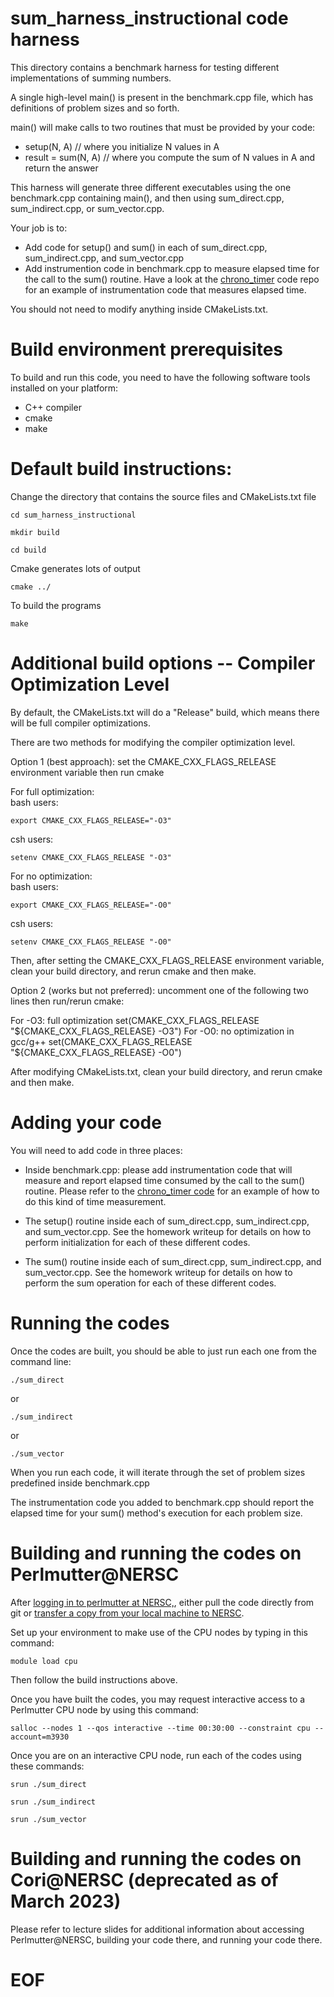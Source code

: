 
# sum_harness_instructional code harness

This directory contains a benchmark harness for testing different implementations of
summing numbers.

A single high-level main() is present in the benchmark.cpp file, which has definitions of problem sizes and so forth. 

main() will make calls to two routines that must be provided by your code:
* setup(N, A) // where you initialize N values in A
* result = sum(N, A) // where you compute the sum of N values in A and return the answer

This harness will generate three different executables using the one benchmark.cpp containing main(), and then using sum_direct.cpp, sum_indirect.cpp, or sum_vector.cpp.

Your job is to:

* Add code for setup() and sum() in each of sum_direct.cpp, sum_indirect.cpp, and sum_vector.cpp
* Add instrumention code in benchmark.cpp to measure elapsed time for the call to the sum() routine.
Have a look at the [chrono_timer](https://github.com/SFSU-Bethel-Instructional/chrono_timer) code repo for an example of instrumentation code that measures
elapsed time.

You should not need to modify anything inside CMakeLists.txt.

# Build environment prerequisites

To build and run this code, you need to have the following software tools installed on your platform:

* C++ compiler
* cmake
* make

# Default build instructions:

Change the directory that contains the source files and CMakeLists.txt file  
```
cd sum_harness_instructional
```
 
```
mkdir build
``` 

```
cd build
```

Cmake generates lots of output   
```
cmake ../
```

To build the programs 
```
make
```                 

# Additional build options -- Compiler Optimization Level

By default, the CMakeLists.txt will do a "Release" build, which means there will be full compiler optimizations.

There are two methods for modifying the compiler optimization level.

Option 1 (best approach): set the CMAKE_CXX_FLAGS_RELEASE environment variable then run cmake

For full optimization:  
 bash users:  
 ```
 export CMAKE_CXX_FLAGS_RELEASE="-O3"
```  
 csh users:  
 ```
setenv CMAKE_CXX_FLAGS_RELEASE "-O3"
```  

For no optimization:  
 bash users:  
 ```
 export CMAKE_CXX_FLAGS_RELEASE="-O0"
```  
 csh users:  
 ```
setenv CMAKE_CXX_FLAGS_RELEASE "-O0"
```  

 Then, after setting the CMAKE_CXX_FLAGS_RELEASE environment variable, clean your build directory, and rerun cmake and then make.


Option 2 (works but not preferred): uncomment one of the following two lines then run/rerun cmake:

For -O3: full optimization 
   set(CMAKE_CXX_FLAGS_RELEASE "${CMAKE_CXX_FLAGS_RELEASE} -O3")
For -O0: no optimization in gcc/g++
   set(CMAKE_CXX_FLAGS_RELEASE "${CMAKE_CXX_FLAGS_RELEASE} -O0")

After modifying CMakeLists.txt, clean your build directory, and rerun cmake and then make.


# Adding your code

You will need to add code in three places:

* Inside benchmark.cpp: please add instrumentation code that will measure and report elapsed time consumed by the call to the sum() routine. Please refer to the [chrono_timer code](https://github.com/SFSU-Bethel-Instructional/chrono_timer) for an example of how to do this kind of time measurement.

* The setup() routine inside each of sum_direct.cpp, sum_indirect.cpp, and sum_vector.cpp. See the homework writeup for details on how to perform initialization for each of these different codes.

* The sum() routine inside each of sum_direct.cpp, sum_indirect.cpp, and sum_vector.cpp. See the homework writeup for details on how to perform the sum operation for each of these different codes.

# Running the codes

Once the codes are built, you should be able to just run each one from the command line:

```
./sum_direct
```

or 

```
./sum_indirect
```

or

```
./sum_vector
```

When you run each code, it will iterate through the set of problem sizes predefined inside benchmark.cpp

The instrumentation code you added to benchmark.cpp should report the elapsed time for your sum() method's execution for each problem size.

# Building and running the codes on Perlmutter@NERSC

After [logging in to perlmutter at NERSC,](https://docs.nersc.gov/systems/perlmutter/), either pull the code directly from git or [transfer a copy from your local machine to NERSC](https://docs.nersc.gov/services/scp/).

Set up your environment to make use of the CPU nodes by typing in this command:

```
module load cpu
```

Then follow the build instructions above.

Once you have built the codes, you may request interactive access to a Perlmutter CPU node by using this command:

```
salloc --nodes 1 --qos interactive --time 00:30:00 --constraint cpu --account=m3930
```

Once you are on an interactive CPU node, run each of the codes using these commands:

```
srun ./sum_direct
```
```
srun ./sum_indirect
```
```
srun ./sum_vector
```


# Building and running the codes on Cori@NERSC (deprecated as of March 2023)

Please refer to lecture slides for additional information about accessing Perlmutter@NERSC, building your code there, and running your code there.


# EOF
